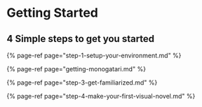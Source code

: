 # Getting Started

## 4 Simple steps to get you started

{% page-ref page="step-1-setup-your-environment.md" %}

{% page-ref page="getting-monogatari.md" %}

{% page-ref page="step-3-get-familiarized.md" %}

{% page-ref page="step-4-make-your-first-visual-novel.md" %}


